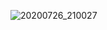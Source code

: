 ![20200726_210027](https://user-images.githubusercontent.com/68664399/88478445-514eb700-cf83-11ea-9f75-3000c70f45ec.png)
